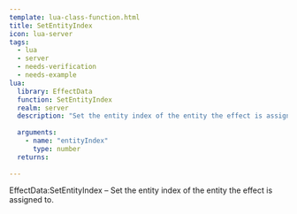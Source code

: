 ```yaml
---
template: lua-class-function.html
title: SetEntityIndex
icon: lua-server
tags:
  - lua
  - server
  - needs-verification
  - needs-example
lua:
  library: EffectData
  function: SetEntityIndex
  realm: server
  description: "Set the entity index of the entity the effect is assigned to."
  
  arguments:
    - name: "entityIndex"
      type: number
  returns:
    
---
```


<div class="lua__search__keywords">
EffectData:SetEntityIndex &#x2013; Set the entity index of the entity the effect is assigned to.
</div>
